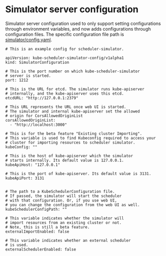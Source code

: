 # Simulator server configuration

Simulator server configuration used to only support setting configurations 
through environment variables, and now adds configurations through configuration files. 
The specific configuration file path is [simulator/config.yaml](./../config.yaml).

```
# This is an example config for scheduler-simulator.

apiVersion: kube-scheduler-simulator-config/v1alpha1
kind: SimulatorConfiguration

# This is the port number on which kube-scheduler-simulator
# server is started.
port: 1212

# This is the URL for etcd. The simulator runs kube-apiserver
# internally, and the kube-apiserver uses this etcd.
etcdURL: "http://127.0.0.1:2379"

# This URL represents the URL once web UI is started.
# The simulator and internal kube-apiserver set the allowed
# origin for CorsAllowedOriginList
corsAllowedOriginList:
  - "http://localhost:3000"

# This is for the beta feature "Existing cluster Importing".
# This variable is used to find Kubeconfig required to access your
# cluster for importing resources to scheduler simulator.
kubeConfig: ""

# This is the host of kube-apiserver which the simulator
# starts internally. Its default value is 127.0.0.1.
kubeApiHost: "127.0.0.1"

# This is the port of kube-apiserver. Its default value is 3131.
kubeApiPort: 3131


# The path to a KubeSchedulerConfiguration file.
# If passed, the simulator will start the scheduler
# with that configuration. Or, if you use web UI,
# you can change the configuration from the web UI as well.
kubeSchedulerConfigPath: ""

# This variable indicates whether the simulator will
# import resources from an existing cluster or not.
# Note, this is still a beta feature.
externalImportEnabled: false

# This variable indicates whether an external scheduler
# is used.
externalSchedulerEnabled: false
```